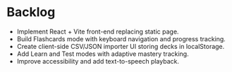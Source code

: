 # Backlog

- Implement React + Vite front-end replacing static page.
- Build Flashcards mode with keyboard navigation and progress tracking.
- Create client-side CSV/JSON importer UI storing decks in localStorage.
- Add Learn and Test modes with adaptive mastery tracking.
- Improve accessibility and add text-to-speech playback.
